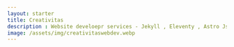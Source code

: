 ```yaml
---
layout: starter
title: Creativitas
description : Website develoepr services - Jekyll , Eleventy , Astro Js, React , Next Js , Gatsby Js, Svelte, Bludit, Pico , Flatifle Headless CMS
image: /assets/img/creativitaswebdev.webp
---
```

